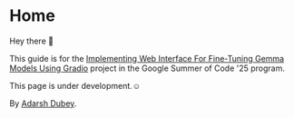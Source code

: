# Home

Hey there :wave:

This guide is for the [Implementing Web Interface For Fine-Tuning Gemma Models Using Gradio](https://summerofcode.withgoogle.com/programs/2025/projects/6ep1Zcf2) project in the Google Summer of Code '25 program.

This page is under development.:relaxed:

By [Adarsh Dubey](https://x.com/inclinedadarsh).
